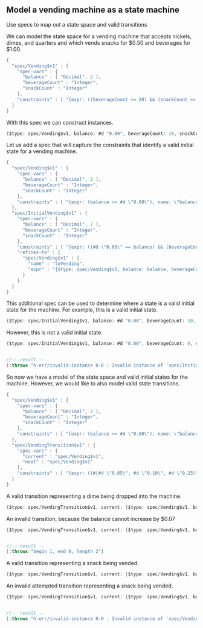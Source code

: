 <!---
  This markdown file was generated. Do not edit.
  -->

## Model a vending machine as a state machine

Use specs to map out a state space and valid transitions

We can model the state space for a vending machine that accepts nickels, dimes, and quarters and which vends  snacks for $0.50 and beverages for $1.00.

```java
{
  "spec/Vending$v1" : {
    "spec-vars" : {
      "balance" : [ "Decimal", 2 ],
      "beverageCount" : "Integer",
      "snackCount" : "Integer"
    },
    "constraints" : [ "{expr: ((beverageCount <= 20) && (snackCount <= 20)), name: \"counts below capacity\"}", "{expr: (balance >= #d \"0.00\"), name: \"balance not negative\"}", "{expr: ((beverageCount >= 0) && (snackCount >= 0)), name: \"counts not negative\"}" ]
  }
}
```

With this spec we can construct instances.

```java
{$type: spec/Vending$v1, balance: #d "0.00", beverageCount: 10, snackCount: 15}
```

Let us add a spec that will capture the constraints that identify a valid initial state for a vending machine.

```java
{
  "spec/Vending$v1" : {
    "spec-vars" : {
      "balance" : [ "Decimal", 2 ],
      "beverageCount" : "Integer",
      "snackCount" : "Integer"
    },
    "constraints" : [ "{expr: (balance >= #d \"0.00\"), name: \"balance not negative\"}", "{expr: ((beverageCount >= 0) && (snackCount >= 0)), name: \"counts not negative\"}" ]
  },
  "spec/InitialVending$v1" : {
    "spec-vars" : {
      "balance" : [ "Decimal", 2 ],
      "beverageCount" : "Integer",
      "snackCount" : "Integer"
    },
    "constraints" : [ "{expr: ((#d \"0.00\" == balance) && (beverageCount > 0) && (snackCount > 0)), name: \"initial state\"}" ],
    "refines-to" : {
      "spec/Vending$v1" : {
        "name" : "toVending",
        "expr" : "{$type: spec/Vending$v1, balance: balance, beverageCount: beverageCount, snackCount: snackCount}"
      }
    }
  }
}
```

This additional spec can be used to determine where a state is a valid initial state for the machine. For example, this is a valid initial state.

```java
{$type: spec/InitialVending$v1, balance: #d "0.00", beverageCount: 10, snackCount: 15}
```

However, this is not a valid initial state.

```java
{$type: spec/InitialVending$v1, balance: #d "0.00", beverageCount: 0, snackCount: 15}


//-- result --
[:throws "h-err/invalid-instance 0-0 : Invalid instance of 'spec/InitialVending$v1', violates constraints \"spec/InitialVending$v1/initial state\""]
```

So now we have a model of the state space and valid initial states for the machine. However, we would like to also model valid state transitions.

```java
{
  "spec/Vending$v1" : {
    "spec-vars" : {
      "balance" : [ "Decimal", 2 ],
      "beverageCount" : "Integer",
      "snackCount" : "Integer"
    },
    "constraints" : [ "{expr: (balance >= #d \"0.00\"), name: \"balance not negative\"}", "{expr: ((beverageCount >= 0) && (snackCount >= 0)), name: \"counts not negative\"}" ]
  },
  "spec/VendingTransition$v1" : {
    "spec-vars" : {
      "current" : "spec/Vending$v1",
      "next" : "spec/Vending$v1"
    },
    "constraints" : [ "{expr: ((#{#d \"0.05\", #d \"0.10\", #d \"0.25\"}.contains?((next.balance - current.balance)) && (next.beverageCount == current.beverageCount) && (next.snackCount == current.snackCount)) || ((#d \"0.50\" == (current.balance - next.balance)) && (next.beverageCount == current.beverageCount) && (next.snackCount == (current.snackCount - 1))) || ((#d \"1.00\" == (current.balance - next.balance)) && (next.beverageCount == (current.beverageCount - 1)) && (next.snackCount == current.snackCount))), name: \"state transitions\"}" ]
  }
}
```

A valid transition representing a dime being dropped into the machine.

```java
{$type: spec/VendingTransition$v1, current: {$type: spec/Vending$v1, balance: #d "0.00", beverageCount: 10, snackCount: 15}, next: {$type: spec/Vending$v1, balance: #d "0.10", beverageCount: 10, snackCount: 15}}
```

An invalid transition, because the balance cannot increase by $0.07

```java
{$type: spec/VendingTransition$v1, current: {$type: spec/Vending$v1, balance: #d "0.00", beverageCount: 10, snackCount: 15}, next: {$type: spec/Vending$v1, balance: #d "0.07", beverageCount: 10, snackCount: 15}}


//-- result --
[:throws "begin 1, end 0, length 2"]
```

A valid transition representing a snack being vended.

```java
{$type: spec/VendingTransition$v1, current: {$type: spec/Vending$v1, balance: #d "0.75", beverageCount: 10, snackCount: 15}, next: {$type: spec/Vending$v1, balance: #d "0.25", beverageCount: 10, snackCount: 14}}
```

An invalid attempted transition representing a snack being vended.

```java
{$type: spec/VendingTransition$v1, current: {$type: spec/Vending$v1, balance: #d "0.75", beverageCount: 10, snackCount: 15}, next: {$type: spec/Vending$v1, balance: #d "0.25", beverageCount: 9, snackCount: 14}}


//-- result --
[:throws "h-err/invalid-instance 0-0 : Invalid instance of 'spec/VendingTransition$v1', violates constraints \"spec/VendingTransition$v1/state transitions\""]
```

